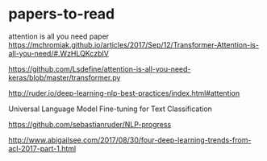 # papers-to-read

attention is all you need paper
https://mchromiak.github.io/articles/2017/Sep/12/Transformer-Attention-is-all-you-need/#.WzHLQKczbIV 

https://github.com/Lsdefine/attention-is-all-you-need-keras/blob/master/transformer.py

http://ruder.io/deep-learning-nlp-best-practices/index.html#attention

Universal Language Model Fine-tuning for Text Classification

https://github.com/sebastianruder/NLP-progress

http://www.abigailsee.com/2017/08/30/four-deep-learning-trends-from-acl-2017-part-1.html
